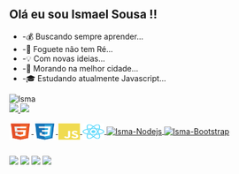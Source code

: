 ## Olá eu sou Ismael Sousa !!

<div>
<ul>
  <li>-💰 Buscando sempre aprender...</li>
  <li>-🚀 Foguete não tem Ré...</li>
  <li>-💡 Com novas ideias...</li>
  <li>-🌇 Morando na melhor cidade...</li>
  <li>-🎓 Estudando atualmente Javascript...</li>
</ul>
</div>  

<img alt="Isma" height="170em" src="https://media.discordapp.net/attachments/969735059378679820/969739951400943616/gif_perfil_mael.gif?width=960&height=540">

<div align="">
  <a href="https://github.com/Ismael-cyber">
  <img height="150em" src="https://github-readme-stats.vercel.app/api?username=Ismael-cyber&show_icons=true&theme=dark&include_all_commits=true&count_private=true"/>
  <img height="150em" src="https://github-readme-stats.vercel.app/api/top-langs/?username=Ismael-cyber&layout=compact&langs_count=7&theme=dark"/>
</div>
<div style="display: inline_block"><br>
  <img align="center" alt="Isma-HTML" height="30" width="40" src="https://raw.githubusercontent.com/devicons/devicon/master/icons/html5/html5-original.svg">
  <img align="center" alt="Isma-CSS" height="30" width="40" src="https://raw.githubusercontent.com/devicons/devicon/master/icons/css3/css3-original.svg">
  <img align="center" alt="Isma-Js" height="30" width="40" src="https://raw.githubusercontent.com/devicons/devicon/master/icons/javascript/javascript-plain.svg">
  <img align="center" alt="Isma-React" height="30" width="40" src="https://raw.githubusercontent.com/devicons/devicon/master/icons/react/react-original.svg">
  <img align="center" alt="Isma-Nodejs" height="30" width="40" src="https://cdn.jsdelivr.net/gh/devicons/devicon/icons/nodejs/nodejs-original.svg" />
  <img align="center" alt="Isma-Bootstrap" height="30" width="40" src="https://cdn.jsdelivr.net/gh/devicons/devicon/icons/bootstrap/bootstrap-original.svg"/>          
</div>
  
  ##
  
  <div>
    <a href="https://discord.gg/WFZnabkb" target="_blank"><img src="https://img.shields.io/badge/Discord-7289DA?style=for-the-badge&logo=discord&logoColor=white"         target="_blank"></a> 
    <a href="www.linkedin.com/in/ismaelsousa07" target="_blank"><img src="https://img.shields.io/badge/LinkedIn-0077B5?style=for-the-badge&logo=linkedin&logoColor=white" target="_blank"></a>
    <a href = "mailto:ismaelsousasilva07@gmail.com"><img src="https://img.shields.io/badge/Gmail-D14836?style=for-the-badge&logo=gmail&logoColor=white"                   target="_blank"></a>
    <a href="https://instagram.com/ismael_07maxx/" target="_blank"><img src="https://img.shields.io/badge/Instagram-E4405F?style=for-the-badge&logo=instagram&logoColor=white" target="_blank"></a>
  </div>
